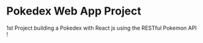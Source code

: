 # Pokedex Web App Project

1st Project building a Pokedex with React js using the RESTful Pokemon API !

